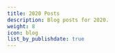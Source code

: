 ```yaml
---
title: 2020 Posts
description: Blog posts for 2020.
weight: 8
icon: blog
list_by_publishdate: true
---
```

